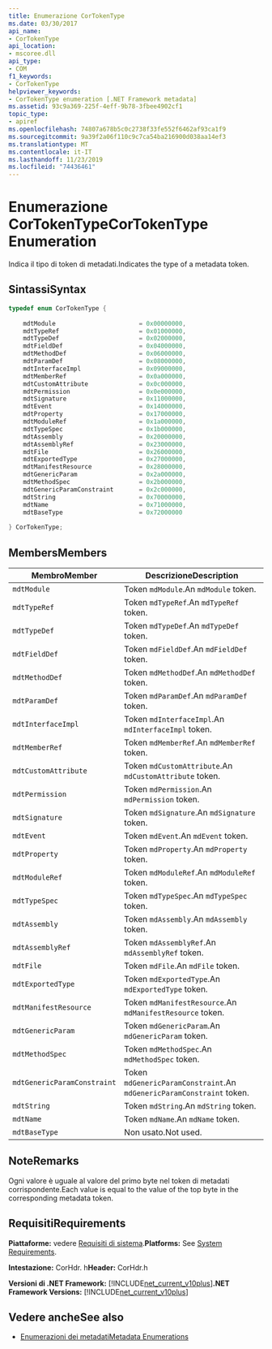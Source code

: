 ```yaml
---
title: Enumerazione CorTokenType
ms.date: 03/30/2017
api_name:
- CorTokenType
api_location:
- mscoree.dll
api_type:
- COM
f1_keywords:
- CorTokenType
helpviewer_keywords:
- CorTokenType enumeration [.NET Framework metadata]
ms.assetid: 93c9a369-225f-4eff-9b78-3fbee4902cf1
topic_type:
- apiref
ms.openlocfilehash: 74807a678b5c0c2738f33fe552f6462af93ca1f9
ms.sourcegitcommit: 9a39f2a06f110c9c7ca54ba216900d038aa14ef3
ms.translationtype: MT
ms.contentlocale: it-IT
ms.lasthandoff: 11/23/2019
ms.locfileid: "74436461"
---
```

# <a name="cortokentype-enumeration"></a><span data-ttu-id="62952-102">Enumerazione CorTokenType</span><span class="sxs-lookup"><span data-stu-id="62952-102">CorTokenType Enumeration</span></span>
<span data-ttu-id="62952-103">Indica il tipo di token di metadati.</span><span class="sxs-lookup"><span data-stu-id="62952-103">Indicates the type of a metadata token.</span></span>  
  
## <a name="syntax"></a><span data-ttu-id="62952-104">Sintassi</span><span class="sxs-lookup"><span data-stu-id="62952-104">Syntax</span></span>  
  
```cpp  
typedef enum CorTokenType {  
  
    mdtModule                       = 0x00000000,  
    mdtTypeRef                      = 0x01000000,  
    mdtTypeDef                      = 0x02000000,  
    mdtFieldDef                     = 0x04000000,  
    mdtMethodDef                    = 0x06000000,  
    mdtParamDef                     = 0x08000000,  
    mdtInterfaceImpl                = 0x09000000,  
    mdtMemberRef                    = 0x0a000000,  
    mdtCustomAttribute              = 0x0c000000,  
    mdtPermission                   = 0x0e000000,  
    mdtSignature                    = 0x11000000,  
    mdtEvent                        = 0x14000000,  
    mdtProperty                     = 0x17000000,  
    mdtModuleRef                    = 0x1a000000,  
    mdtTypeSpec                     = 0x1b000000,  
    mdtAssembly                     = 0x20000000,  
    mdtAssemblyRef                  = 0x23000000,  
    mdtFile                         = 0x26000000,  
    mdtExportedType                 = 0x27000000,  
    mdtManifestResource             = 0x28000000,  
    mdtGenericParam                 = 0x2a000000,  
    mdtMethodSpec                   = 0x2b000000,  
    mdtGenericParamConstraint       = 0x2c000000,  
    mdtString                       = 0x70000000,  
    mdtName                         = 0x71000000,  
    mdtBaseType                     = 0x72000000  
  
} CorTokenType;  
```  
  
## <a name="members"></a><span data-ttu-id="62952-105">Members</span><span class="sxs-lookup"><span data-stu-id="62952-105">Members</span></span>  
  
|<span data-ttu-id="62952-106">Membro</span><span class="sxs-lookup"><span data-stu-id="62952-106">Member</span></span>|<span data-ttu-id="62952-107">Descrizione</span><span class="sxs-lookup"><span data-stu-id="62952-107">Description</span></span>|  
|------------|-----------------|  
|`mdtModule`|<span data-ttu-id="62952-108">Token `mdModule`.</span><span class="sxs-lookup"><span data-stu-id="62952-108">An `mdModule` token.</span></span>|  
|`mdtTypeRef`|<span data-ttu-id="62952-109">Token `mdTypeRef`.</span><span class="sxs-lookup"><span data-stu-id="62952-109">An `mdTypeRef` token.</span></span>|  
|`mdtTypeDef`|<span data-ttu-id="62952-110">Token `mdTypeDef`.</span><span class="sxs-lookup"><span data-stu-id="62952-110">An `mdTypeDef` token.</span></span>|  
|`mdtFieldDef`|<span data-ttu-id="62952-111">Token `mdFieldDef`.</span><span class="sxs-lookup"><span data-stu-id="62952-111">An `mdFieldDef` token.</span></span>|  
|`mdtMethodDef`|<span data-ttu-id="62952-112">Token `mdMethodDef`.</span><span class="sxs-lookup"><span data-stu-id="62952-112">An `mdMethodDef` token.</span></span>|  
|`mdtParamDef`|<span data-ttu-id="62952-113">Token `mdParamDef`.</span><span class="sxs-lookup"><span data-stu-id="62952-113">An `mdParamDef` token.</span></span>|  
|`mdtInterfaceImpl`|<span data-ttu-id="62952-114">Token `mdInterfaceImpl`.</span><span class="sxs-lookup"><span data-stu-id="62952-114">An `mdInterfaceImpl` token.</span></span>|  
|`mdtMemberRef`|<span data-ttu-id="62952-115">Token `mdMemberRef`.</span><span class="sxs-lookup"><span data-stu-id="62952-115">An `mdMemberRef` token.</span></span>|  
|`mdtCustomAttribute`|<span data-ttu-id="62952-116">Token `mdCustomAttribute`.</span><span class="sxs-lookup"><span data-stu-id="62952-116">An `mdCustomAttribute` token.</span></span>|  
|`mdtPermission`|<span data-ttu-id="62952-117">Token `mdPermission`.</span><span class="sxs-lookup"><span data-stu-id="62952-117">An `mdPermission` token.</span></span>|  
|`mdtSignature`|<span data-ttu-id="62952-118">Token `mdSignature`.</span><span class="sxs-lookup"><span data-stu-id="62952-118">An `mdSignature` token.</span></span>|  
|`mdtEvent`|<span data-ttu-id="62952-119">Token `mdEvent`.</span><span class="sxs-lookup"><span data-stu-id="62952-119">An `mdEvent` token.</span></span>|  
|`mdtProperty`|<span data-ttu-id="62952-120">Token `mdProperty`.</span><span class="sxs-lookup"><span data-stu-id="62952-120">An `mdProperty` token.</span></span>|  
|`mdtModuleRef`|<span data-ttu-id="62952-121">Token `mdModuleRef`.</span><span class="sxs-lookup"><span data-stu-id="62952-121">An `mdModuleRef` token.</span></span>|  
|`mdtTypeSpec`|<span data-ttu-id="62952-122">Token `mdTypeSpec`.</span><span class="sxs-lookup"><span data-stu-id="62952-122">An `mdTypeSpec` token.</span></span>|  
|`mdtAssembly`|<span data-ttu-id="62952-123">Token `mdAssembly`.</span><span class="sxs-lookup"><span data-stu-id="62952-123">An `mdAssembly` token.</span></span>|  
|`mdtAssemblyRef`|<span data-ttu-id="62952-124">Token `mdAssemblyRef`.</span><span class="sxs-lookup"><span data-stu-id="62952-124">An `mdAssemblyRef` token.</span></span>|  
|`mdtFile`|<span data-ttu-id="62952-125">Token `mdFile`.</span><span class="sxs-lookup"><span data-stu-id="62952-125">An `mdFile` token.</span></span>|  
|`mdtExportedType`|<span data-ttu-id="62952-126">Token `mdExportedType`.</span><span class="sxs-lookup"><span data-stu-id="62952-126">An `mdExportedType` token.</span></span>|  
|`mdtManifestResource`|<span data-ttu-id="62952-127">Token `mdManifestResource`.</span><span class="sxs-lookup"><span data-stu-id="62952-127">An `mdManifestResource` token.</span></span>|  
|`mdtGenericParam`|<span data-ttu-id="62952-128">Token `mdGenericParam`.</span><span class="sxs-lookup"><span data-stu-id="62952-128">An `mdGenericParam` token.</span></span>|  
|`mdtMethodSpec`|<span data-ttu-id="62952-129">Token `mdMethodSpec`.</span><span class="sxs-lookup"><span data-stu-id="62952-129">An `mdMethodSpec` token.</span></span>|  
|`mdtGenericParamConstraint`|<span data-ttu-id="62952-130">Token `mdGenericParamConstraint`.</span><span class="sxs-lookup"><span data-stu-id="62952-130">An `mdGenericParamConstraint` token.</span></span>|  
|`mdtString`|<span data-ttu-id="62952-131">Token `mdString`.</span><span class="sxs-lookup"><span data-stu-id="62952-131">An `mdString` token.</span></span>|  
|`mdtName`|<span data-ttu-id="62952-132">Token `mdName`.</span><span class="sxs-lookup"><span data-stu-id="62952-132">An `mdName` token.</span></span>|  
|`mdtBaseType`|<span data-ttu-id="62952-133">Non usato.</span><span class="sxs-lookup"><span data-stu-id="62952-133">Not used.</span></span>|  
  
## <a name="remarks"></a><span data-ttu-id="62952-134">Note</span><span class="sxs-lookup"><span data-stu-id="62952-134">Remarks</span></span>  
 <span data-ttu-id="62952-135">Ogni valore è uguale al valore del primo byte nel token di metadati corrispondente.</span><span class="sxs-lookup"><span data-stu-id="62952-135">Each value is equal to the value of the top byte in the corresponding metadata token.</span></span>  
  
## <a name="requirements"></a><span data-ttu-id="62952-136">Requisiti</span><span class="sxs-lookup"><span data-stu-id="62952-136">Requirements</span></span>  
 <span data-ttu-id="62952-137">**Piattaforme:** vedere [Requisiti di sistema](../../../../docs/framework/get-started/system-requirements.md).</span><span class="sxs-lookup"><span data-stu-id="62952-137">**Platforms:** See [System Requirements](../../../../docs/framework/get-started/system-requirements.md).</span></span>  
  
 <span data-ttu-id="62952-138">**Intestazione:** CorHdr. h</span><span class="sxs-lookup"><span data-stu-id="62952-138">**Header:** CorHdr.h</span></span>  
  
 <span data-ttu-id="62952-139">**Versioni di .NET Framework:** [!INCLUDE[net_current_v10plus](../../../../includes/net-current-v10plus-md.md)]</span><span class="sxs-lookup"><span data-stu-id="62952-139">**.NET Framework Versions:** [!INCLUDE[net_current_v10plus](../../../../includes/net-current-v10plus-md.md)]</span></span>  
  
## <a name="see-also"></a><span data-ttu-id="62952-140">Vedere anche</span><span class="sxs-lookup"><span data-stu-id="62952-140">See also</span></span>

- [<span data-ttu-id="62952-141">Enumerazioni dei metadati</span><span class="sxs-lookup"><span data-stu-id="62952-141">Metadata Enumerations</span></span>](../../../../docs/framework/unmanaged-api/metadata/metadata-enumerations.md)
